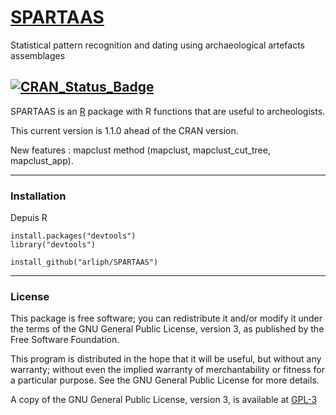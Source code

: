 # [SPARTAAS](https://spartaas.frama.io/r-package/index.html)
Statistical pattern recognition and dating using archaeological artefacts assemblages

[![CRAN_Status_Badge](https://www.r-pkg.org/badges/version/SPARTAAS)](https://cran.r-project.org/package=SPARTAAS)
---

SPARTAAS is an [R](https://www.r-project.org) package with R functions that are
useful to archeologists.


This current version is 1.1.0 ahead of the CRAN version. 

New features : mapclust method (mapclust, mapclust_cut_tree, mapclust_app).

---

### Installation

Depuis R

```
install.packages("devtools")
library("devtools")

install_github("arliph/SPARTAAS")
```

---

### License

This package is free software; you can redistribute it and/or modify it
under the terms of the GNU General Public License, version 3, as
published by the Free Software Foundation.

This program is distributed in the hope that it will be useful, but
without any warranty; without even the implied warranty of
merchantability or fitness for a particular purpose.  See the GNU
General Public License for more details.

A copy of the GNU General Public License, version 3, is available at [GPL-3](https://www.r-project.org/Licenses/GPL-3)